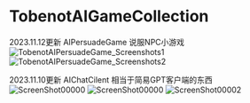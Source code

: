 # TobenotAIGameCollection
2023.11.12更新
AIPersuadeGame
说服NPC小游戏
![TobenotAIPersuadeGame_Screenshots1](https://github.com/tobenot/TobenotAIGameCollection/assets/42083410/c75266f4-eb5a-4eb1-b8bf-74167905b2d3)
![TobenotAIPersuadeGame_Screenshots2](https://github.com/tobenot/TobenotAIGameCollection/assets/42083410/42b0b615-dee1-438d-827a-29a44a229fa3)

2023.11.10更新
AIChatCilent
相当于简易GPT客户端的东西
![ScreenShot00000](https://github.com/tobenot/TobenotAIGameCollection/assets/42083410/b47a077e-04da-4a81-9242-c2a48596a7ec)
![ScreenShot00000](https://github.com/tobenot/TobenotAIGameCollection/assets/42083410/6c4d2853-a2b5-44c3-9337-7e6f8b3aecd2)
![ScreenShot00002](https://github.com/tobenot/TobenotAIGameCollection/assets/42083410/e220c720-8167-42d0-b08a-4649a18f2a23)
